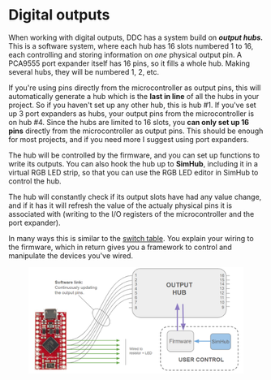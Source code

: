 # Digital outputs

When working with digital outputs, DDC has a system build on _**output hubs.**_ This is a software system, where each hub has 16 slots numbered 1 to 16, each controlling and storing information on _one_ physical output pin. A PCA9555 port expander itself has 16 pins, so it fills a whole hub. Making several hubs, they will be numbered 1, 2, etc.&#x20;

If you're using pins directly from the microcontroller as output pins, this will automatically generate a hub which is the **last in line** of all the hubs in your project. So if you haven't set up any other hub, this is hub #1. If you've set up 3 port expanders as hubs, your output pins from the microcontroller is on hub #4. Since the hubs are limited to 16 slots, you **can only set up 16 pins** directly from the microcontroller as output pins. This should be enough for most projects, and if you need more I suggest using port expanders.

The hub will be controlled by the firmware, and you can set up functions to write its outputs. You can also hook the hub up to **SimHub**, including it in a virtual RGB LED strip, so that you can use the RGB LED editor in SimHub to control the hub.&#x20;

The hub will constantly check if its output slots have had any value change, and if it has it will refresh the value of the actualy physical pins it is associated with (writing to the I/O registers of the microcontroller and the port expander).&#x20;

In many ways this is similar to the [switch table](../../../1.-project-planning/switch-inputs/matrix.md). You explain your wiring to the firmware, which in return gives you a framework to control and manipulate the devices you've wired.&#x20;

<figure><img src="../../../.gitbook/assets/image (3).png" alt=""><figcaption></figcaption></figure>
